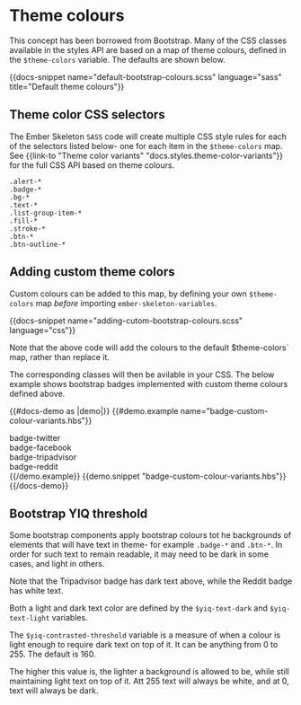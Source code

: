 # Theme colours

This concept has been borrowed from Bootstrap. Many of the CSS classes available in the styles API are based on a map of theme colours, defined in the `$theme-colors` variable. The defaults are shown below.

{{docs-snippet name="default-bootstrap-colours.scss" language="sass" title="Default theme colours"}}

## Theme color CSS selectors

The Ember Skeleton `SASS` code will create multiple CSS style rules for each of the selectors listed below- one for each item in the `$theme-colors` map. See {{link-to "Theme color variants" "docs.styles.theme-color-variants"}} for the full CSS API based on theme colours.

    .alert-*
    .badge-*
    .bg-*
    .text-*
    .list-group-item-*
    .fill-*
    .stroke-*
    .btn-*
    .btn-outline-*

## Adding custom theme colors

Custom colours can be added to this map, by defining your own `$theme-colors` map *before* importing `ember-skeleton-variables`.

{{docs-snippet name="adding-cutom-bootstrap-colours.scss" language="css"}}

Note that the above code will add the colours to the default $theme-colors` map, rather than replace it.

The corresponding classes will then be avilable in your CSS. The below example shows bootstrap badges implemented with custom theme colours defined above.

{{#docs-demo as |demo|}}
  {{#demo.example name="badge-custom-colour-variants.hbs"}}
    <div class="badge badge-twitter">badge-twitter</div>
    <div class="badge badge-facebook">badge-facebook</div>
    <div class="badge badge-tripadvisor">badge-tripadvisor</div>
    <div class="badge badge-reddit">badge-reddit</div>
  {{/demo.example}}
  {{demo.snippet "badge-custom-colour-variants.hbs"}}
{{/docs-demo}}

## Bootstrap YIQ threshold

Some bootstrap components apply bootstrap colours tot he backgrounds of elements that will have text in theme- for example `.badge-*` and `.btn-*`. In order for such text to remain readable, it may need to be dark in some cases, and light in others.

Note that the Tripadvisor badge has dark text above, while the Reddit badge has white text.

Both a light and dark text color are defined by the `$yiq-text-dark` and `$yiq-text-light` variables.

The `$yiq-contrasted-threshold` variable is a measure of when a colour is light enough to require dark text on top of it. It can be anything from 0 to 255. The default is 160.

The higher this value is, the lighter a background is allowed to be, while still maintaining light text on top of it. Att 255 text will always be white, and at 0, text will always be dark.